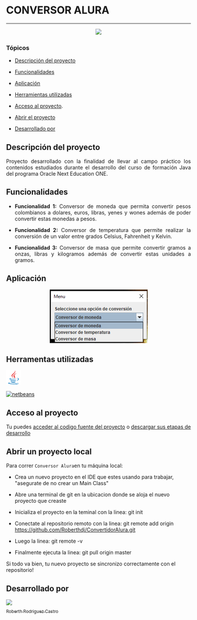 <div align="left">

  <h1>CONVERSOR ALURA</h1>

</div>

<hr>

<p align="center">
   <img src="http://img.shields.io/static/v1?label=STATUS&message=EN DESARROLLO%20&color=RED&style=for-the-badge" #vitrinedev/>
</p>

### Tópicos 

- [Descripción del proyecto](#descripción-del-proyecto)

- [Funcionalidades](#funcionalidades)

- [Aplicación](#aplicación)

- [Herramientas utilizadas](#herramentas-utilizadas)

- [Acceso al proyecto](#acceso-al-proyecto).

- [Abrir el proyecto](#abrir-el-proyecto)

- [Desarrollado por](#desarrollado-por)

## Descripción del proyecto 

<p align="justify">
  Proyecto desarrollado con la finalidad de llevar al campo práctico los contenidos estudiados durante el desarrollo del
  curso de formación Java del programa Oracle Next Education ONE.
</p>

## Funcionalidades
- <p align="justify"><strong>Funcionalidad 1:</strong> Conversor de moneda que permita convertir pesos colombianos a dolares, euros, libras, yenes y wones además de poder convertir estas monedas a pesos.</p>

- <p align="justify"><strong>Funcionalidad 2:</strong> Conversor de temperatura que permite realizar la conversión de un valor entre grados Celsius, Fahrenheit y Kelvin.</p>

- <p align="justify"><strong>Funcionalidad 3:</strong> Conversor de masa que permite convertir gramos a onzas, libras y kilogramos además de convertir estas unidades a gramos. </p>
## Aplicación

<div align="center">

  ![Vista inicial](https://github.com/Roberthdj/ConvertidorAlura/blob/master/imagen/Imagen_app.png)

</div>

###

## Herramentas utilizadas

<a href="https://www.java.com" target="_blank"> <img src="https://raw.githubusercontent.com/devicons/devicon/master/icons/java/java-original.svg" alt="java" width="40" height="40"/> </a> 

<a href="https://netbeans.apache.org/" target="_blank"> <img src="https://netbeans.apache.org/images/apache-netbeans.svg" alt="netbeans" width="40" height="40"/> </a>

###

## Acceso al proyecto

Tu puedes [acceder al codigo fuente del proyecto](https://github.com/Roberthdj/ConvertidorAlura) o [descargar sus etapas de desarrollo](https://github.com/Roberthdj/ConvertidorAlura/tags)

## Abrir un proyecto local

Para correr `Conversor Alura`en tu máquina local:

- Crea un nuevo proyecto en el IDE que estes usando para trabajar, "asegurate de no crear un Main Class"

- Abre una terminal de git en la ubicacion donde se aloja el nuevo proyecto que creaste

- Inicializa el proyecto en la teminal con la linea: git init

- Conectate al repositorio remoto con la linea: git remote add origin https://github.com/Roberthdj/ConvertidorAlura.git

- Luego la linea: git remote -v

- Finalmente ejecuta la linea: git pull origin master

Si todo va bien, tu nuevo proyecto se sincronizo correctamente con el repositorio!

## Desarrollado por

[<img src="https://avatars.githubusercontent.com/u/120141795?s=400&u=1224e7aef9eef9f87a1598bd2168761487581ef4&v=4" width=115><br><sub>Roberth Rodriguez Castro</sub>](https://github.com/roberthdj)